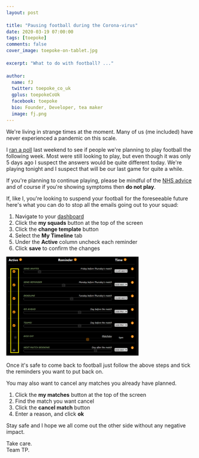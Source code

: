 ```yaml
---
layout: post

title: "Pausing football during the Corona-virus"
date: 2020-03-19 07:00:00
tags: [toepoke]
comments: false
cover_image: toepoke-on-tablet.jpg

excerpt: "What to do with football? ..."

author:
  name: fJ
  twitter: toepoke_co_uk
  gplus: toepokeCoUk
  facebook: toepoke
  bio: Founder, Developer, tea maker
  image: fj.png
---
```


We're living in strange times at the moment.  Many of us (me included) have never experienced a pandemic on this scale.

I [ran a poll](https://twitter.com/toepoke_co_uk/status/1238946596844429312) last weekend to see if people we're 
planning to play football the following week.  Most were still looking to play, but even though it was only 5 days ago I 
suspect the answers would be quite different today.  We're playing tonight and I suspect that will be our last game for quite a while.

If you're planning to continue playing, please be mindful of the [NHS advice](https://www.nhs.uk/conditions/coronavirus-covid-19/) 
and of course if you're showing symptoms then **do not play**.

If, like I, you're looking to suspend your football for the foreseeable future here's what you can do to stop all the emails going out
to your squad:

1. Navigate to your [dashboard](https://toepoke.co.uk/permalink.aspx)
2. Click the **my squads** button at the top of the screen
3. Click the **change template** button
4. Select the **My Timeline** tab
5. Under the **Active** column uncheck each reminder
6. Click **save** to confirm the changes

<img class="img-center" src="/images/posts/2020/2020-03-19-disabling-reminders.png" alt="Disabling your regular game" width="70%" />

Once it's safe to come back to football just follow the above steps and tick the reminders you want to put back on.

You may also want to cancel any matches you already have planned.

1. Click the **my matches** button at the top of the screen
2. Find the match you want cancel
3. Click the **cancel match** button
4. Enter a reason, and click **ok**

Stay safe and I hope we all come out the other side without any negative impact.

Take care.<br/>
Team TP.

